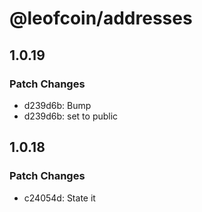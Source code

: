 # @leofcoin/addresses

## 1.0.19

### Patch Changes

- d239d6b: Bump
- d239d6b: set to public

## 1.0.18

### Patch Changes

- c24054d: State it
